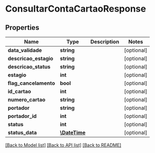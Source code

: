 # ConsultarContaCartaoResponse

## Properties
Name | Type | Description | Notes
------------ | ------------- | ------------- | -------------
**data_validade** | **string** |  | [optional] 
**descricao_estagio** | **string** |  | [optional] 
**descricao_status** | **string** |  | [optional] 
**estagio** | **int** |  | [optional] 
**flag_cancelamento** | **bool** |  | [optional] 
**id_cartao** | **int** |  | [optional] 
**numero_cartao** | **string** |  | [optional] 
**portador** | **string** |  | [optional] 
**portador_id** | **int** |  | [optional] 
**status** | **int** |  | [optional] 
**status_data** | [**\DateTime**](\DateTime.md) |  | [optional] 

[[Back to Model list]](../README.md#documentation-for-models) [[Back to API list]](../README.md#documentation-for-api-endpoints) [[Back to README]](../README.md)


